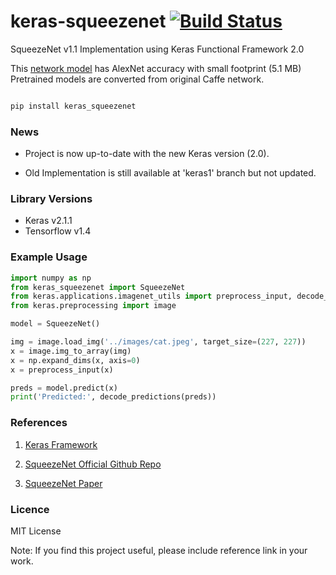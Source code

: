 # keras-squeezenet [![Build Status](https://travis-ci.org/rcmalli/keras-squeezenet.svg?branch=master)](https://travis-ci.org/rcmalli/keras-squeezenet)
SqueezeNet v1.1 Implementation using Keras Functional Framework 2.0

This [network model](https://github.com/rcmalli/keras-squeezenet/blob/master/images/SqueezeNet.png) has AlexNet accuracy with small footprint (5.1 MB)
Pretrained models are converted from original Caffe network.

~~~bash

pip install keras_squeezenet

~~~

### News

- Project is now up-to-date with the new Keras version (2.0).

- Old Implementation is still available at 'keras1' branch but not updated.

### Library Versions

- Keras v2.1.1
- Tensorflow v1.4

### Example Usage

~~~python
import numpy as np
from keras_squeezenet import SqueezeNet
from keras.applications.imagenet_utils import preprocess_input, decode_predictions
from keras.preprocessing import image

model = SqueezeNet()

img = image.load_img('../images/cat.jpeg', target_size=(227, 227))
x = image.img_to_array(img)
x = np.expand_dims(x, axis=0)
x = preprocess_input(x)

preds = model.predict(x)
print('Predicted:', decode_predictions(preds))

~~~


### References

1) [Keras Framework](www.keras.io)

2) [SqueezeNet Official Github Repo](https://github.com/DeepScale/SqueezeNet)

3) [SqueezeNet Paper](http://arxiv.org/abs/1602.07360)


### Licence 

MIT License 

Note: If you find this project useful, please include reference link in your work.
